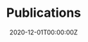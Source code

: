 ---
title: "Publications"  # Add a page title.
summary: "Favorite programs and projects!"  # Add a page description.
date: "2020-12-01T00:00:00Z"  # Add today's date.
type: "widget_page"  # Page type is a Widget Page
---